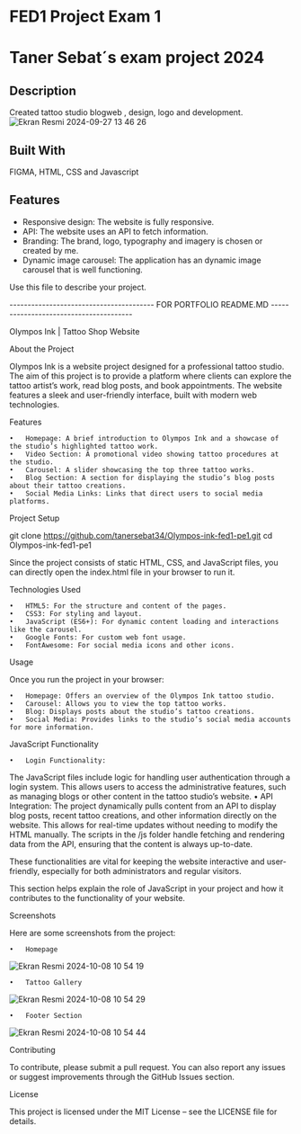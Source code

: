 
# FED1 Project Exam 1

# Taner Sebat´s exam project 2024

## Description 
Created tattoo studio blogweb , design, logo and development.
![Ekran Resmi 2024-09-27 13 46 26](https://github.com/user-attachments/assets/f3710d2c-5f10-4750-a77f-225ba17b009b)

## Built With
FIGMA,
HTML, CSS and 
Javascript

## Features
- Responsive design: The website is fully responsive.
- API: The website uses an API to fetch information.
- Branding: The brand, logo, typography and imagery is chosen or created by me.
- Dynamic image carousel: The application has an dynamic image carousel that is well functioning.

Use this file to describe your project.



---------------------------------------- FOR PORTFOLIO README.MD ---------------------------------------

Olympos Ink | Tattoo Shop Website

About the Project

Olympos Ink is a website project designed for a professional tattoo studio. The aim of this project is to provide a platform where clients can explore the tattoo artist’s work, read blog posts, and book appointments. The website features a sleek and user-friendly interface, built with modern web technologies.

Features

	•	Homepage: A brief introduction to Olympos Ink and a showcase of the studio’s highlighted tattoo work.
	•	Video Section: A promotional video showing tattoo procedures at the studio.
	•	Carousel: A slider showcasing the top three tattoo works.
	•	Blog Section: A section for displaying the studio’s blog posts about their tattoo creations.
	•	Social Media Links: Links that direct users to social media platforms.

Project Setup

git clone https://github.com/tanersebat34/Olympos-ink-fed1-pe1.git
cd Olympos-ink-fed1-pe1

Since the project consists of static HTML, CSS, and JavaScript files, you can directly open the index.html file in your browser to run it.

Technologies Used

	•	HTML5: For the structure and content of the pages.
	•	CSS3: For styling and layout.
	•	JavaScript (ES6+): For dynamic content loading and interactions like the carousel.
	•	Google Fonts: For custom web font usage.
	•	FontAwesome: For social media icons and other icons.

Usage

Once you run the project in your browser:

	•	Homepage: Offers an overview of the Olympos Ink tattoo studio.
	•	Carousel: Allows you to view the top tattoo works.
	•	Blog: Displays posts about the studio’s tattoo creations.
	•	Social Media: Provides links to the studio’s social media accounts for more information.


 JavaScript Functionality

	•	Login Functionality:
The JavaScript files include logic for handling user authentication through a login system. This allows users to access the administrative features, such as managing blogs or other content in the tattoo studio’s website.
	•	API Integration:
The project dynamically pulls content from an API to display blog posts, recent tattoo creations, and other information directly on the website. This allows for real-time updates without needing to modify the HTML manually.
The scripts in the /js folder handle fetching and rendering data from the API, ensuring that the content is always up-to-date.

These functionalities are vital for keeping the website interactive and user-friendly, especially for both administrators and regular visitors.

This section helps explain the role of JavaScript in your project and how it contributes to the functionality of your website.



Screenshots

Here are some screenshots from the project:

	•	Homepage
 ![Ekran Resmi 2024-10-08 10 54 19](https://github.com/user-attachments/assets/c4e20d43-57fe-4579-8059-43ec75eb23cf)

 	•	Tattoo Gallery
  ![Ekran Resmi 2024-10-08 10 54 29](https://github.com/user-attachments/assets/c4b317af-c68c-43ee-b981-92c3f2754275)

  	•	Footer Section
   ![Ekran Resmi 2024-10-08 10 54 44](https://github.com/user-attachments/assets/623d4225-afaf-419d-8a25-1418dc92af40)


   Contributing

To contribute, please submit a pull request. You can also report any issues or suggest improvements through the GitHub Issues section.

License

This project is licensed under the MIT License – see the LICENSE file for details.

























   

